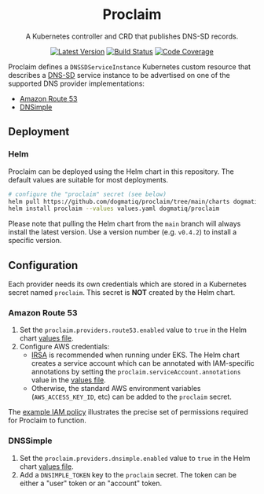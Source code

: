 <div align="center">

# Proclaim

A Kubernetes controller and CRD that publishes DNS-SD records.

[![Latest Version](https://img.shields.io/github/tag/dogmatiq/proclaim.svg?&style=for-the-badge&label=semver)](https://github.com/dogmatiq/proclaim/releases)
[![Build Status](https://img.shields.io/github/actions/workflow/status/dogmatiq/proclaim/ci.yml?style=for-the-badge&branch=main)](https://github.com/dogmatiq/proclaim/actions/workflows/ci.yml)
[![Code Coverage](https://img.shields.io/codecov/c/github/dogmatiq/proclaim/main.svg?style=for-the-badge)](https://codecov.io/github/dogmatiq/proclaim)

</div>

Proclaim defines a `DNSSDServiceInstance` Kubernetes custom resource that
describes a [DNS-SD] service instance to be advertised on one of the supported
DNS provider implementations:

- [Amazon Route 53](https://aws.amazon.com/route53/)
- [DNSimple](https://dnsimple.com/)

## Deployment

### Helm

Proclaim can be deployed using the Helm chart in this repository.
The default values are suitable for most deployments.

```bash
# configure the "proclaim" secret (see below)
helm pull https://github.com/dogmatiq/proclaim/tree/main/charts dogmatiq/proclaim
helm install proclaim --values values.yaml dogmatiq/proclaim
```

Please note that pulling the Helm chart from the `main` branch will always
install the latest version. Use a version number (e.g. `v0.4.2`) to install a
specific version.

## Configuration

Each provider needs its own credentials which are stored in a Kubernetes secret
named `proclaim`. This secret is **NOT** created by the Helm chart.

### Amazon Route 53

1. Set the `proclaim.providers.route53.enabled` value to `true` in the Helm chart
   [values file].
2. Configure AWS credentials:
   - [IRSA] is recommended when running under EKS. The Helm chart creates a service
     account which can be annotated with IAM-specific annotations by setting the
     `proclaim.serviceAccount.annotations` value in the [values file].
   - Otherwise, the standard AWS environment variables (`AWS_ACCESS_KEY_ID`, etc) can
     be added to the `proclaim` secret.

The [example IAM policy] illustrates the precise set of permissions required for
Proclaim to function.

### DNSSimple

1. Set the `proclaim.providers.dnsimple.enabled` value to `true` in the Helm chart
   [values file].
2. Add a `DNSIMPLE_TOKEN` key to the `proclaim` secret. The token can be either a
   "user" token or an "account" token.

<!-- references -->

[dns-sd]: https://www.rfc-editor.org/rfc/rfc6763
[amazon route53]: https://aws.amazon.com/route53/
[dnsimple.com]: https://dnsimple.com/
[irsa]: https://docs.aws.amazon.com/eks/latest/userguide/iam-roles-for-service-accounts.html
[values file]: charts/values.yaml
[example iam policy]: examples/iam/policy.json
